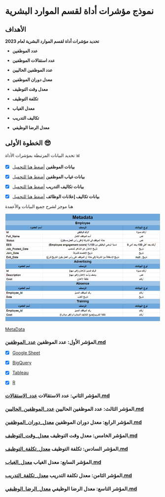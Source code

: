 
# نموذج مؤشرات أداة لقسم الموارد البشرية



## الأهداف 


  **تحديد مؤشرات أداة لقسم الموارد البشرية لعام 2023**
  

* **عدد الموظفين**
*  **عدد استقالات الموظفين**
* **عدد الموظفين الحاليين**
 

* **معدل دوران الموظفين**
*  **معدل وقت التوظيف**
*  **تكلفة التوظيف** 
* **معدل الغياب**
* **تكاليف التدريب**
* **معدل الرضا الوظيفي**



## الخطوة الأولى  😎
تحديد البيانات المرتبطة بمؤشرات الأداة :bar_chart:

+  [x] **بيانات الموظفين** [أضغط هنا للتحميل](data/HR-KPI_Employee.csv)
+  [x] **بيانات غياب الموظفين** [أضغط هنا للتحميل](data/HR-KPI_Absence.csv)
+  [x] **بيانات تكاليف التدريب** [أضغط هنا للتحميل](data/HR-KPI_Training.csv)
+  [x] **بيانات تكاليف إعلانات الوظائف** [أضغط هنا للتحميل](data/HR-KPI_Advertising.csv)



هنا موجز لشرح جميع البيانات والأعمدة 


![شرح تفاصيل البيانات ](data/metadata.png)

[MetaData](https://docs.google.com/spreadsheets/d/10PCT9hpFjGG23YWSh-tIuiqYqdaWoGqrRjr1AHKnGdM/edit?usp=sharing)




###  المؤشر الأول: عدد الموظفين [عدد_الموظفين.md](kpi/عدد_الموظفين.md)
- [x] [Google Sheet](https://github.com/alsobihi/HR-KPI/blob/main/kpi/عدد_الموظفين.md#google-sheet)
- [x] [BigQuery](https://github.com/alsobihi/HR-KPI/blob/main/kpi/عدد_الموظفين.md#bigquery)
- [x] [Tableau](https://github.com/alsobihi/HR-KPI/blob/main/kpi/عدد_الموظفين.md#tableau)
- [x] [R](https://github.com/alsobihi/HR-KPI/blob/main/kpi/عدد_الموظفين.md#r)


### المؤشر الثاني: عدد الاستقالات [عدد_الاستقالات.md](kpi/عدد_الاستقالات.md)

### المؤشر الثالث: عدد الموظفين الحاليين [عدد_الموظفين_الحاليين.md](kpi/عدد_الموظفين_الحاليين.md)

### المؤشر الرابع: معدل دوران الموظفين [معدل_دوران_الموظفين.md](kpi/معدل_دوران_الموظفين.md)


### المؤشر الخامس: معدل وقت التوظيف [معدل_وقت_التوظيف.md](kpi/معدل_وقت_التوظيف.md)

### المؤشر السادس: تكلفة التوظيف [معدل_تكلفة_التوظيف.md](kpi/معدل_تكلفة_التوظيف.md)


### المؤشر السابع: معدل الغياب [معدل_الغياب.md](kpi/معدل_الغياب.md)

### المؤشر الثامن: معدل تكلفة التدريب [معدل_تكلفة_التدريب.md](kpi/معدل_تكلفة_التدريب.md)

### المؤشر التاسع: معدل الرضا الوظيفي [معدل_الرضا_الوظيفي.md](kpi/معدل_الرضا_الوظيفي.md)




